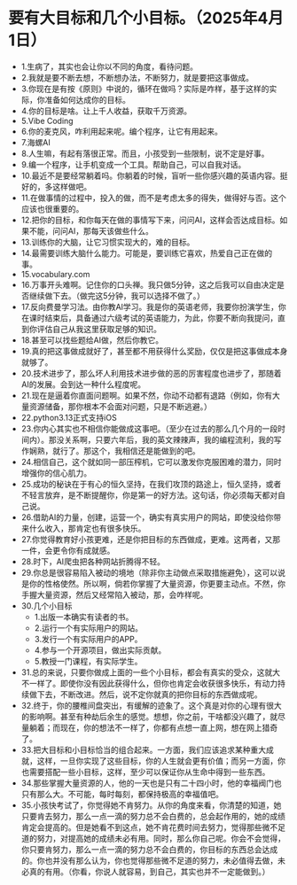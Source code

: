 # 要有大目标和几个小目标。（2025年4月1日） 

- 1.生病了，其实也会让你以不同的角度，看待问题。
- 2.我就是要不断去想，不断想办法，不断努力，就是要把这事做成。
- 3.你现在是有按《原则》中说的，循环在做吗？实际是咋样，基于这样的实际，你准备如何达成你的目标。
- 4.你的目标是啥。让上千人收益，获取千万资源。
- 5.Vibe Coding
- 6.你的麦克风，咋利用起来呢。编个程序，让它有用起来。
- 7.海螺AI
- 8.人生嘛，有起有落很正常。而且，小孩受到一些限制，说不定是好事。
- 9.编一个程序，让手机变成一个工具。帮助自己，可以自我对话。
- 10.最近不是要经常躺着吗。你躺着的时候，盲听一些你感兴趣的英语内容。挺好的，多这样做吧。
- 11.在做事情的过程中，投入的做，而不是考虑太多的得失，做得好与否。这个应该也很重要的。
- 12.把你的目标，和你每天在做的事情写下来，问问AI，这样会否达成目标。如果不能，问问AI，那每天该做些什么。
- 13.训练你的大脑，让它习惯实现大的，难的目标。
- 14.最需要训练大脑什么能力。可能是，要训练它喜欢，热爱自己正在做的事。
- 15.vocabulary.com
- 16.万事开头难啊。记住你的口头禅。我只做5分钟，这之后我可以自由决定是否继续做下去。（做完这5分钟，我可以选择不做了。）
- 17.反向费曼学习法。由你教AI学习。我是你的英语老师，我要你扮演学生，你在课时结束后，具备通过六级考试的英语能力，为此，你要不断向我提问，直到你评估自己从我这里获取足够的知识。
- 18.甚至可以找些题给AI做，然后你教它。
- 19.真的把这事做成就好了，甚至都不用获得什么奖励，仅仅是把这事做成本身就够了。
- 20.技术进步了，那么坏人利用技术进步做的恶的厉害程度也进步了，那随着AI的发展。会到达一种什么程度呢。
- 21.现在是逼着你直面问题啊。如果不然，你动不动都有退路（例如，你有大量资源储备，那你根本不会面对问题，只是不断逃避。）
- 22.python3.13正式支持iOS
- 23.你内心其实也不相信你能做成这事吧。（至少在过去的那么几个月的一段时间内）。那没关系啊，只要六年后，我的英文辣辣声，我的编程流利，我的写作娴熟，就行了。那这个，我相信还是能做到的吧。
- 24.相信自己，这个就如同一部压榨机，它可以激发你克服困难的潜力，同时增强你的信心肌力。
- 25.成功的秘诀在于有心的恒久坚持，在我们攻顶的路途上，恒久坚持，或者不轻言放弃，是不断提醒你，你是第一的好方法。这句话，你必须每天都对自己说。
- 26.借助AI的力量，创建，运营一个，确实有真实用户的网站，即使没给你带来什么收入，那肯定也有很多快乐。
- 27.你觉得教育好小孩更难，还是你把目标的东西做成，更难。这两者，又那一件，会更令你有成就感。
- 28.时下，AI爬虫把各种网站折腾得不轻。
- 29.你总是很容易陷入被动的境地（除非你主动做点采取措施避免），这可以说是你的性格使然。所以啊，倘若你掌握了大量资源，你更要主动点。不然，你手握大量资源，然后又经常陷入被动，那，会咋样呢。
- 30.几个小目标
    - 1.出版一本确实有读者的书。
    - 2.运行一个有实际用户的网站。
    - 3.发行一个有实际用户的APP。
    - 4.参与一个开源项目，做出实际贡献。
    - 5.教授一门课程，有实际学生。
- 31.总的来说，只要你做成上面的一些个小目标，都会有真实的受众，这就大不一样了。即使你没有因此获得什么，但你也肯定会收获很多快乐，有动力持续做下去，不断改进。然后，说不定你就真的把你目标的东西做成呢。
- 32.终于，你的腰椎间盘突出，有缓解的迹象了。这个真是对你的心理有很大的影响啊。甚至有种劫后余生的感觉。想想，你之前，干啥都没兴趣了，就尽量躺着；而现在，你的想法不一样了，你都有点想一直上网，想在网上猎奇了。
- 33.把大目标和小目标恰当的组合起来。一方面，我们应该追求某种重大成就，这样，一旦你实现了这些目标，你的人生就会更有价值；而另一方面，你也需要搭配一些小目标，这样，至少可以保证你从生命中得到一些东西。
- 34.那些掌握大量资源的人，他的一天也是只有二十四小时，他的幸福阀门也只有那么大。不可能，每时每刻，都保持极高的幸福值吧。
- 35.小孩快考试了，你觉得她不肯努力。从你的角度来看，你清楚的知道，她只要肯去努力，那么一点一滴的努力总不会白费的，总会起作用的，她的成绩肯定会提高的。但是她看不到这点，她不肯花费时间去努力，觉得那些微不足道的努力，对提高她的成绩未必有用。同时，那么你自己呢。你会不会觉得，你只要肯努力，那么一点一滴的努力总不会白费的，你目标的东西总会达成的。你也并没有那么认为，你也觉得那些微不足道的努力，未必值得去做，未必真的有用。（你看，你说人就容易，到自己，其实也并不一定能做到。）

